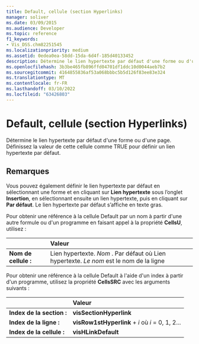```yaml
---
title: Default, cellule (section Hyperlinks)
manager: soliver
ms.date: 03/09/2015
ms.audience: Developer
ms.topic: reference
f1_keywords:
- Vis_DSS.chm82251545
ms.localizationpriority: medium
ms.assetid: 0edea0ea-58dd-15da-6d4f-185d40133452
description: Détermine le lien hypertexte par défaut d'une forme ou d'une page. Définissez la valeur de cette cellule comme TRUE pour définir un lien hypertexte par défaut.
ms.openlocfilehash: 3b3be465fb896ffd04701df1ddc10d0044aeb7b2
ms.sourcegitcommit: 4164855836af53a068bbbc5b5d126f83ee83e324
ms.translationtype: MT
ms.contentlocale: fr-FR
ms.lasthandoff: 03/10/2022
ms.locfileid: "63426803"
---
```

# <a name="default-cell-hyperlinks-section"></a>Default, cellule (section Hyperlinks)

Détermine le lien hypertexte par défaut d'une forme ou d'une page. Définissez la valeur de cette cellule comme TRUE pour définir un lien hypertexte par défaut.
  
## <a name="remarks"></a>Remarques

Vous pouvez également définir le lien hypertexte par défaut en sélectionnant une forme et en cliquant sur **Lien hypertexte** sous l’onglet **Insertion**, en sélectionnant ensuite un lien hypertexte, puis en cliquant sur **Par défaut**. Le lien hypertexte par défaut s’affiche en texte gras.
  
Pour obtenir une référence à la cellule Default par un nom à partir d'une autre formule ou d'un programme en faisant appel à la propriété **CellsU**, utilisez : 
  
||Valeur |
|:-----|:-----|
|**Nom de cellule :**  <br/> |Lien hypertexte. *Nom*  . Par défaut où Lien hypertexte. *Le nom*  est le nom de la ligne  <br/> |
   
Pour obtenir une référence à la cellule Default à l'aide d'un index à partir d'un programme, utilisez la propriété **CellsSRC** avec les arguments suivants : 
  
||Valeur |
|:-----|:-----|
|**Index de la section :**  <br/> |**visSectionHyperlink** <br/> |
|**Index de la ligne :**  <br/> |**visRow1stHyperlink** +   *i* où *i* = 0, 1, 2... |
|**Index de la cellule :**  <br/> |**visHLinkDefault** <br/> |
   

